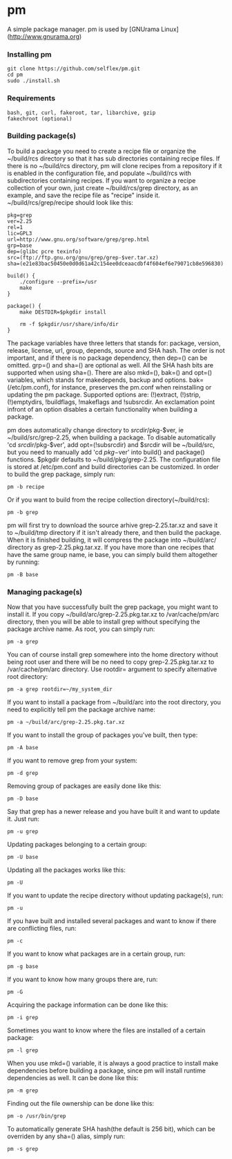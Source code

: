 # pm
A simple package manager.
pm is used by [GNUrama Linux] (http://www.gnurama.org)

<h3>Installing pm</h3>

    git clone https://github.com/selflex/pm.git
    cd pm
    sudo ./install.sh

<h3>Requirements</h3>

    bash, git, curl, fakeroot, tar, libarchive, gzip
    fakechroot (optional)

<h3>Building package(s)</h3>

To build a package you need to create a recipe file or organize the ~/build/rcs directory so that it has sub directories containing recipe files. If there is no ~/build/rcs directory, pm will clone recipes from a repository if it is enabled in the configuration file, and populate ~/build/rcs with subdirectories containing recipes. If you want to organize a recipe collection of your own, just create ~/build/rcs/grep directory, as an example, and save the recipe file as "recipe" inside it. ~/build/rcs/grep/recipe should look like this:

    pkg=grep
    ver=2.25
    rel=1
    lic=GPL3
    url=http://www.gnu.org/software/grep/grep.html
    grp=base
    dep=(glibc pcre texinfo)
    src=(ftp://ftp.gnu.org/gnu/grep/grep-$ver.tar.xz)
    sha=(e21e83bac50450e0d0d61a42c154ee0dceaacdbf4f604ef6e79071cb8e596830)

    build() {
        ./configure --prefix=/usr
        make
    }

    package() {
        make DESTDIR=$pkgdir install

        rm -f $pkgdir/usr/share/info/dir
    }

The package variables have three letters that stands for: package, version, release, license, url, group, depends, source and SHA hash. The order is not important, and if there is no package dependency, then dep=() can be omitted. grp=() and sha=() are optional as well. All the SHA hash bits are supported when using sha=(). There are also mkd=(), bak=() and opt=() variables, which stands for makedepends, backup and options. bak=(/etc/pm.conf), for instance, preserves the pm.conf when reinstalling or updating the pm package. Supported options are: (!)extract, (!)strip, (!)emptydirs, !buildflags, !makeflags and !subsrcdir. An exclamation point infront of an option disables a certain functionality when building a package.

pm does automatically change directory to $srcdir/$pkg-$ver, ie ~/build/src/grep-2.25, when building a package. To disable automatically 'cd $srcdir/$pkg-$ver', add opt=(!subsrcdir) and $srcdir will be ~/build/src, but you need to manually add 'cd $pkg-$ver' into build() and package() functions. $pkgdir defaults to ~/build/pkg/grep-2.25. The configuration file is stored at /etc/pm.conf and build directories can be customized. In order to build the grep package, simply run:

    pm -b recipe

Or if you want to build from the recipe collection directory(~/build/rcs):

    pm -b grep

pm will first try to download the source arhive grep-2.25.tar.xz and save it to ~/build/tmp directory if it isn't already there, and then build the package. When it is finished building, it will compress the package into ~/build/arc/ directory as grep-2.25.pkg.tar.xz. If you have more than one recipes that have the same group name, ie base, you can simply build them altogether by running:

    pm -B base

<h3>Managing package(s)</h3>

Now that you have successfully built the grep package, you might want to install it. If you copy ~/build/arc/grep-2.25.pkg.tar.xz to /var/cache/pm/arc directory, then you will be able to install grep without specifying the package archive name. As root, you can simply run:

    pm -a grep

You can of course install grep somewhere into the home directory without being root user and there will be no need to copy grep-2.25.pkg.tar.xz to /var/cache/pm/arc directory. Use rootdir= argument to specify alternative root directory:

    pm -a grep rootdir=~/my_system_dir

If you want to install a package from ~/build/arc into the root directory, you need to explicitly tell pm the package archive name:

    pm -a ~/build/arc/grep-2.25.pkg.tar.xz

If you want to install the group of packages you've built, then type:

    pm -A base

If you want to remove grep from your system:

    pm -d grep

Removing group of packages are easily done like this:

    pm -D base

Say that grep has a newer release and you have built it and want to update it. Just run:

    pm -u grep

Updating packages belonging to a certain group:

    pm -U base

Updating all the packages works like this:

    pm -U

If you want to update the recipe directory without updating package(s), run:

    pm -u

If you have built and installed several packages and want to know if there are conflicting files, run:

    pm -c

If you want to know what packages are in a certain group, run:

    pm -g base

If you want to know how many groups there are, run:

    pm -G

Acquiring the package information can be done like this:

    pm -i grep

Sometimes you want to know where the files are installed of a certain package:

    pm -l grep

When you use mkd=() variable, it is always a good practice to install make dependencies before building a package, since pm will install runtime dependencies as well. It can be done like this:

    pm -m grep

Finding out the file ownership can be done like this:

    pm -o /usr/bin/grep

To automatically generate SHA hash(the default is 256 bit), which can be overriden by any sha=() alias, simply run:

    pm -s grep
